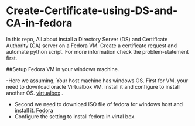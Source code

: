 # Create-Certificate-using-DS-and-CA-in-fedora
In this repo, All about install a Directory Server (DS) and Certificate Authority (CA) server on a Fedora VM. Create a certificate request and automate python script. For more information check the problem-statement first.

##Setup Fedora VM in your windows machine.

-Here we assuming, Your host machine has windows OS. First for VM. your need to download oracle Virtualbox VM. install it and configure to install another OS.
[virtualbox](https://www.virtualbox.org/wiki/Downloads) .
- Second we need to download ISO file of fedora for windows host and install it.
[Fedora](https://getfedora.org/en/workstation/download/) 
- Configure the setting to install fedora in virtal box.



